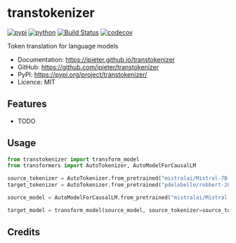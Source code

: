 # transtokenizer


[![pypi](https://img.shields.io/pypi/v/transtokenizer.svg)](https://pypi.org/project/transtokenizer/)
[![python](https://img.shields.io/pypi/pyversions/transtokenizer.svg)](https://pypi.org/project/transtokenizer/)
[![Build Status](https://github.com/ipieter/transtokenizer/actions/workflows/dev.yml/badge.svg)](https://github.com/ipieter/transtokenizer/actions/workflows/dev.yml)
[![codecov](https://codecov.io/gh/ipieter/transtokenizer/branch/main/graphs/badge.svg)](https://codecov.io/github/ipieter/transtokenizer)



Token translation for language models


* Documentation: <https://ipieter.github.io/transtokenizer>
* GitHub: <https://github.com/ipieter/transtokenizer>
* PyPI: <https://pypi.org/project/transtokenizer/>
* Licence: MIT


## Features

* TODO

## Usage

```python
from transtokenizer import transform_model
from transformers import AutoTokenizer, AutoModelForCausalLM

source_tokenizer = AutoTokenizer.from_pretrained("mistralai/Mistral-7B-v0.1")
target_tokenizer = AutoTokenizer.from_pretrained("pdelobelle/robbert-2023-dutch-base")

source_model = AutoModelForCausalLM.from_pretrained("mistralai/Mistral-7B-v0.1")

target_model = transform_model(source_model, source_tokenizer=source_tokenizer, target_tokenizer=target_tokenizer)
```

## Credits
